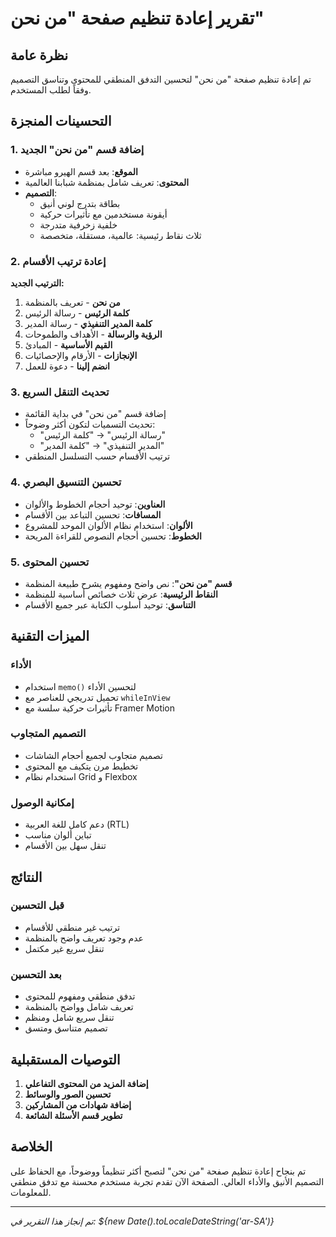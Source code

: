 # تقرير إعادة تنظيم صفحة "من نحن"

## نظرة عامة

تم إعادة تنظيم صفحة "من نحن" لتحسين التدفق المنطقي للمحتوى وتناسق التصميم وفقاً لطلب المستخدم.

## التحسينات المنجزة

### 1. إضافة قسم "من نحن" الجديد

- **الموقع**: بعد قسم الهيرو مباشرة
- **المحتوى**: تعريف شامل بمنظمة شبابنا العالمية
- **التصميم**:
  - بطاقة بتدرج لوني أنيق
  - أيقونة مستخدمين مع تأثيرات حركية
  - خلفية زخرفية متدرجة
  - ثلاث نقاط رئيسية: عالمية، مستقلة، متخصصة

### 2. إعادة ترتيب الأقسام

**الترتيب الجديد:**

1. **من نحن** - تعريف بالمنظمة
2. **كلمة الرئيس** - رسالة الرئيس
3. **كلمة المدير التنفيذي** - رسالة المدير
4. **الرؤية والرسالة** - الأهداف والطموحات
5. **القيم الأساسية** - المبادئ
6. **الإنجازات** - الأرقام والإحصائيات
7. **انضم إلينا** - دعوة للعمل

### 3. تحديث التنقل السريع

- إضافة قسم "من نحن" في بداية القائمة
- تحديث التسميات لتكون أكثر وضوحاً:
  - "رسالة الرئيس" → "كلمة الرئيس"
  - "المدير التنفيذي" → "كلمة المدير"
- ترتيب الأقسام حسب التسلسل المنطقي

### 4. تحسين التنسيق البصري

- **العناوين**: توحيد أحجام الخطوط والألوان
- **المسافات**: تحسين التباعد بين الأقسام
- **الألوان**: استخدام نظام الألوان الموحد للمشروع
- **الخطوط**: تحسين أحجام النصوص للقراءة المريحة

### 5. تحسين المحتوى

- **قسم "من نحن"**: نص واضح ومفهوم يشرح طبيعة المنظمة
- **النقاط الرئيسية**: عرض ثلاث خصائص أساسية للمنظمة
- **التناسق**: توحيد أسلوب الكتابة عبر جميع الأقسام

## الميزات التقنية

### الأداء

- استخدام `memo()` لتحسين الأداء
- تحميل تدريجي للعناصر مع `whileInView`
- تأثيرات حركية سلسة مع Framer Motion

### التصميم المتجاوب

- تصميم متجاوب لجميع أحجام الشاشات
- تخطيط مرن يتكيف مع المحتوى
- استخدام نظام Grid و Flexbox

### إمكانية الوصول

- دعم كامل للغة العربية (RTL)
- تباين ألوان مناسب
- تنقل سهل بين الأقسام

## النتائج

### قبل التحسين

- ترتيب غير منطقي للأقسام
- عدم وجود تعريف واضح بالمنظمة
- تنقل سريع غير مكتمل

### بعد التحسين

- تدفق منطقي ومفهوم للمحتوى
- تعريف شامل وواضح بالمنظمة
- تنقل سريع شامل ومنظم
- تصميم متناسق ومتسق

## التوصيات المستقبلية

1. **إضافة المزيد من المحتوى التفاعلي**
2. **تحسين الصور والوسائط**
3. **إضافة شهادات من المشاركين**
4. **تطوير قسم الأسئلة الشائعة**

## الخلاصة

تم بنجاح إعادة تنظيم صفحة "من نحن" لتصبح أكثر تنظيماً ووضوحاً، مع الحفاظ على التصميم الأنيق والأداء العالي. الصفحة الآن تقدم تجربة مستخدم محسنة مع تدفق منطقي للمعلومات.

---

_تم إنجاز هذا التقرير في: ${new Date().toLocaleDateString('ar-SA')}_
